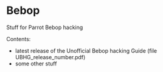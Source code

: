 # Bebop
Stuff for Parrot Bebop hacking

Contents:
- latest release of the Unofficial Bebop hacking Guide (file UBHG_release_number.pdf)
- some other stuff
